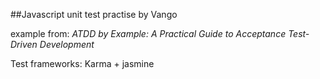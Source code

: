 ##Javascript unit test practise by Vango

example from: *ATDD by Example: A Practical Guide to Acceptance Test-Driven Development*

Test frameworks: Karma + jasmine
